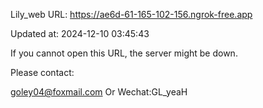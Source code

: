 Lily_web URL: https://ae6d-61-165-102-156.ngrok-free.app

Updated at: 2024-12-10 03:45:43

If you cannot open this URL, the server might be down.

Please contact: 

goley04@foxmail.com Or Wechat:GL_yeaH